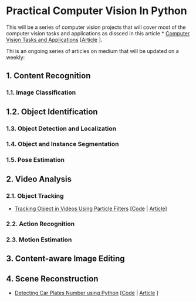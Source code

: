 # Practical Computer Vision In Python #

This will be a series of computer vision projects that will cover most of the computer vision tasks and applications as dissced in this article * [Computer Vision Tasks and Applications](https://pub.towardsai.net/overview-of-the-computer-vision-tasks-applications-647f63e66e9f?sk=c91f0f20aa48a82fd710744258d82d3d) [[Article](https://pub.towardsai.net/overview-of-the-computer-vision-tasks-applications-647f63e66e9f?sk=c91f0f20aa48a82fd710744258d82d3d) ].
 
 Thi is an ongoing series of articles on medium that will be updated on a weekly:

## 1. Content Recognition

### 1.1. Image Classification

## 1.2. Object Identification

### 1.3. Object Detection and Localization

### 1.4. Object and Instance Segmentation

### 1.5. Pose Estimation

## 2. Video Analysis

### 2.1. Object Tracking
* [Tracking Object in Videos Using Particle Filters](https://github.com/youssefHosni/Practical-Computer-Vision-In-Python/tree/main/Tracking%20Objects%20in%20Video%20with%20Particle%20Filters) [[Code](https://github.com/youssefHosni/Practical-Computer-Vision-In-Python/tree/main/Tracking%20Objects%20in%20Video%20with%20Particle%20Filters) | [Article](https://pub.towardsai.net/object-tracking-with-particle-filters-in-python-77a61bb4fd91?sk=a0be61dc1c3609cbc6d7515d306355f3)]


### 2.2. Action Recognition

### 2.3. Motion Estimation

## 3. Content-aware Image Editing

## 4. Scene Reconstruction


*  [Detecting Car Plates Number using Python]() [[Code]() | [Article]() ]


